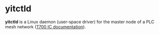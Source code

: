 
# yitctld

**yitctld** is a Linux daemon (user-space driver) for the master node of a PLC mesh network ([T700 IC documentation](https://yitran.com/products/it700-legacy/)).
